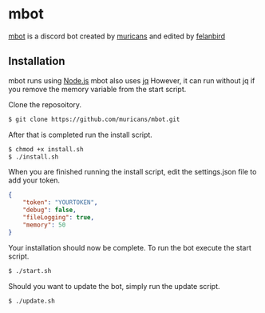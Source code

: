 # mbot
<!--- [![Build Status](https://travis-ci.org/muricans/mbot.svg?branch=master)](https://travis-ci.org/muricans/mbot) -->
<!--- commented out for now -->

[mbot](https://github.com/muricans/mbot) is a discord bot created by [muricans](https://www.twitch.tv/muricanslol)
and edited by [felanbird](https://www.twitch.tv/felanbird)

## Installation
mbot runs using [Node.js](https://nodejs.org/)
mbot also uses [jq](https://stedolan.github.io/jq/download/) However, it can run without jq if you remove the memory variable from the start script.


Clone the reposoitory.
```sh
$ git clone https://github.com/muricans/mbot.git
```

After that is completed run the install script.

```sh
$ chmod +x install.sh
$ ./install.sh
```

When you are finished running the install script, edit the settings.json file to add your token.

```json
{
    "token": "YOURTOKEN",
    "debug": false,
    "fileLogging": true,
    "memory": 50
}
```

Your installation should now be complete. To run the bot execute the start script.

```sh
$ ./start.sh
```

Should you want to update the bot, simply run the update script.

```sh
$ ./update.sh
```